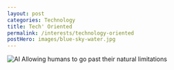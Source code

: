 ```yaml
---
layout: post
categories: Technology
title: Tech' Oriented
permalink: /interests/technology-oriented
postHero: images/blue-sky-water.jpg
---
```


<img src="http://i.hurimg.com/i/hdn/75/0x0/5deb806fd3806c0da89e6816.jpg" alt="AI">
Allowing humans to go past their natural limitations
